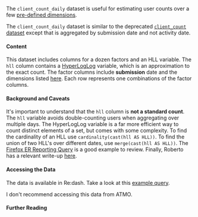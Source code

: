The `client_count_daily` dataset is useful for estimating user counts over a few
[pre-defined dimensions][client_count_daily_view.sh].

The `client_count_daily` dataset is similar to the deprecated
[`client_count` dataset](/datasets/batch_view/client_count/reference.md)
except that is aggregated by submission date and not activity date.

#### Content

This dataset includes columns for a dozen factors and an HLL variable.
The `hll` column contains a
[HyperLogLog](https://en.wikipedia.org/wiki/HyperLogLog)
variable, which is an approximation to the exact count.
The factor columns include **submission** date and the dimensions listed
[here][client_count_daily_view.sh].
Each row represents one combinations of the factor columns.

#### Background and Caveats

It's important to understand that the `hll` column is **not a standard count**.
The `hll` variable avoids double-counting users when aggregating over multiple days.
The HyperLogLog variable is a far more efficient way to count distinct elements of a set,
but comes with some complexity.
To find the cardinality of an HLL use `cardinality(cast(hll AS HLL))`.
To find the union of two HLL's over different dates, use `merge(cast(hll AS HLL))`.
The [Firefox ER Reporting Query](https://sql.telemetry.mozilla.org/queries/81/source#129)
is a good example to review.
Finally, Roberto has a relevant write-up
[here](https://robertovitillo.com/2016/04/12/measuring-product-engagment-at-scale/).

#### Accessing the Data

The data is available in Re:dash.
Take a look at this
[example query](https://sql.telemetry.mozilla.org/queries/81/source#129).

I don't recommend accessing this data from ATMO.

#### Further Reading

[client_count_daily_view.sh]: https://github.com/mozilla/telemetry-airflow/blob/adfce4a30895faa607ccf586b292b61ad68d8f75/jobs/client_count_daily_view.sh
